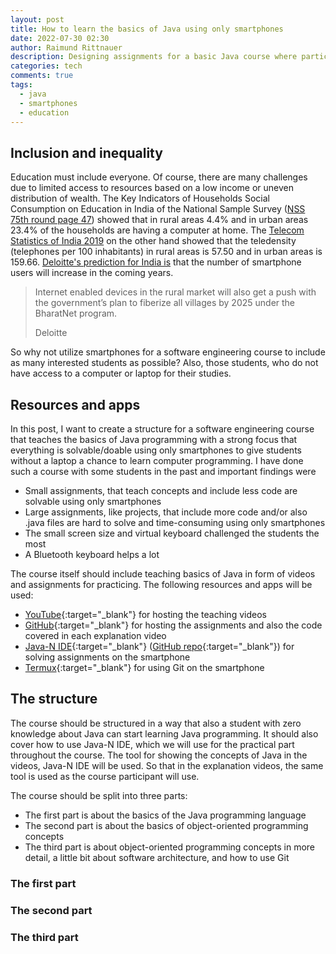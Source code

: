 ```yaml
---
layout: post
title: How to learn the basics of Java using only smartphones
date: 2022-07-30 02:30
author: Raimund Rittnauer
description: Designing assignments for a basic Java course where participants of the course only need access to smartphones
categories: tech
comments: true
tags:
  - java
  - smartphones
  - education
---
```


## Inclusion and inequality

Education must include everyone. Of course, there are many challenges due to limited access to resources based on a low income or uneven distribution of wealth. The Key Indicators of Households Social Consumption on Education in India of the National Sample Survey ([NSS 75th round page 47](http://164.100.161.63/sites/default/files/publication_reports/KI_Education_75th_Final.pdf)) showed that in rural areas 4.4% and in urban areas 23.4% of the households are having a computer at home. The [Telecom Statistics of India 2019](https://dot.gov.in/sites/default/files/Telecom%20Statistics%20India-2019.pdf) on the other hand showed that the teledensity (telephones per 100 inhabitants) in rural areas is 57.50 and in urban areas is 159.66. [Deloitte's prediction for India is](https://www2.deloitte.com/in/en/pages/technology-media-and-telecommunications/articles/big-bets-on-smartphones-semiconductors-and-streaming-service.html) that the number of smartphone users will increase in the coming years.

> Internet enabled devices in the rural market will also get a push with the government’s plan to fiberize all villages by 2025 under the BharatNet program.
>
> Deloitte

 So why not utilize smartphones for a software engineering course to include as many interested students as possible? Also, those students, who do not have access to a computer or laptop for their studies.

 ## Resources and apps
 
 In this post, I want to create a structure for a software engineering course that teaches the basics of Java programming with a strong focus that everything is solvable/doable using only smartphones to give students without a laptop a chance to learn computer programming. I have done such a course with some students in the past and important findings were
 
 - Small assignments, that teach concepts and include less code are solvable using only smartphones
 - Large assignments, like projects, that include more code and/or also .java files are hard to solve and time-consuming using only smartphones
 - The small screen size and virtual keyboard challenged the students the most
 - A Bluetooth keyboard helps a lot
 
 The course itself should include teaching basics of Java in form of videos and assignments for practicing. The following resources and apps will be used:

 - [YouTube](http://youtube.com/){:target="_blank"} for hosting the teaching videos
 - [GitHub](https://github.com/){:target="_blank"} for hosting the assignments and also the code covered in each explanation video
 - [Java-N IDE](https://play.google.com/store/apps/details?id=com.duy.compiler.javanide){:target="_blank"} ([GitHub repo](https://github.com/tranleduy2000/javaide){:target="_blank"}) for solving assignments on the smartphone
 - [Termux](https://github.com/termux/termux-app){:target="_blank"} for using Git on the smartphone

## The structure

The course should be structured in a way that also a student with zero knowledge about Java can start learning Java programming. It should also cover how to use Java-N IDE, which we will use for the practical part throughout the course. The tool for showing the concepts of Java in the videos, Java-N IDE will be used. So that in the explanation videos, the same tool is used as the course participant will use.

The course should be split into three parts:

- The first part is about the basics of the Java programming language
- The second part is about the basics of object-oriented programming concepts
- The third part is about object-oriented programming concepts in more detail, a little bit about software architecture, and how to use Git

### The first part


### The second part


### The third part
